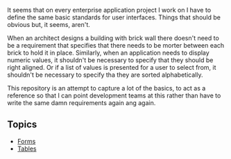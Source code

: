 It seems that on every enterprise application project I work on I have to define the same basic standards for user interfaces.  Things that should be obvious but, it seems, aren't.

When an architect designs a building with brick wall there doesn't need to be a requirement that specifies that there needs to be morter between each brick to hold it in place.  Similarly, when an application needs to display numeric values, it shouldn't be necessary to specify that they should be right aligned.  Or if a list of values is presented for a user to select from, it shouldn't be necessary to specify tha they are sorted alphabetically.

This repository is an attempt to capture a lot of the basics, to act as a reference so that I can point development teams at this rather than have to write the same damn requirements again ang again.

## Topics
- [Forms](/forms.md)
- [Tables](/tables.md)

